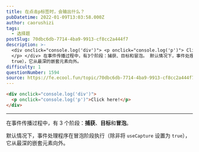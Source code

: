 ```yaml
---
title: 在点击p标签时，会输出什么？
pubDatetime: 2022-01-09T13:03:58.000Z
author: caorushizi
tags:
  - 选择题
postSlug: 70dbc6db-7714-4ba9-9913-cf8cc2a444f7
description: >-
  <div onclick="console.log('div')"> <p onclick="console.log('p')"> Click here!
  </p> </div> 在事件传播过程中，有3个阶段：捕获、目标和冒泡。 默认情况下，事件处理程序在冒泡阶段执行（除非将 useCapture 设置为
  true），它从最深的嵌套元素向外。
difficulty: 1
questionNumber: 1594
source: https://fe.ecool.fun/topic/70dbc6db-7714-4ba9-9913-cf8cc2a444f7
---
```


```html
<div onclick="console.log('div')">
  <p onclick="console.log('p')">Click here!</p>
</div>
```

---

在事件传播过程中，有 3 个阶段：**捕获**、**目标**和**冒泡**。

默认情况下，事件处理程序在冒泡阶段执行（除非将 `useCapture` 设置为 `true`），它从最深的嵌套元素向外。
